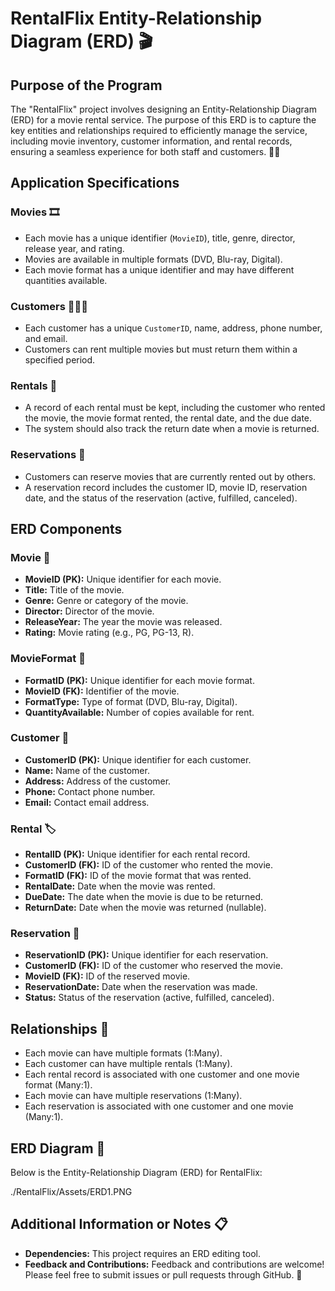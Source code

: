 # RentalFlix Entity-Relationship Diagram (ERD) 🎬

## Purpose of the Program
The "RentalFlix" project involves designing an Entity-Relationship Diagram (ERD) for a movie rental service. The purpose of this ERD is to capture the key entities and relationships required to efficiently manage the service, including movie inventory, customer information, and rental records, ensuring a seamless experience for both staff and customers. 🍿🎥

## Application Specifications

### Movies 🎞️
- Each movie has a unique identifier (`MovieID`), title, genre, director, release year, and rating.
- Movies are available in multiple formats (DVD, Blu-ray, Digital).
- Each movie format has a unique identifier and may have different quantities available.

### Customers 🧑‍🤝‍🧑
- Each customer has a unique `CustomerID`, name, address, phone number, and email.
- Customers can rent multiple movies but must return them within a specified period.

### Rentals 📅
- A record of each rental must be kept, including the customer who rented the movie, the movie format rented, the rental date, and the due date.
- The system should also track the return date when a movie is returned.

### Reservations 📖
- Customers can reserve movies that are currently rented out by others.
- A reservation record includes the customer ID, movie ID, reservation date, and the status of the reservation (active, fulfilled, canceled).

## ERD Components

### Movie 🎥
- **MovieID (PK):** Unique identifier for each movie.
- **Title:** Title of the movie.
- **Genre:** Genre or category of the movie.
- **Director:** Director of the movie.
- **ReleaseYear:** The year the movie was released.
- **Rating:** Movie rating (e.g., PG, PG-13, R).

### MovieFormat 💽
- **FormatID (PK):** Unique identifier for each movie format.
- **MovieID (FK):** Identifier of the movie.
- **FormatType:** Type of format (DVD, Blu-ray, Digital).
- **QuantityAvailable:** Number of copies available for rent.

### Customer 👤
- **CustomerID (PK):** Unique identifier for each customer.
- **Name:** Name of the customer.
- **Address:** Address of the customer.
- **Phone:** Contact phone number.
- **Email:** Contact email address.

### Rental 🏷️
- **RentalID (PK):** Unique identifier for each rental record.
- **CustomerID (FK):** ID of the customer who rented the movie.
- **FormatID (FK):** ID of the movie format that was rented.
- **RentalDate:** Date when the movie was rented.
- **DueDate:** The date when the movie is due to be returned.
- **ReturnDate:** Date when the movie was returned (nullable).

### Reservation 📅
- **ReservationID (PK):** Unique identifier for each reservation.
- **CustomerID (FK):** ID of the customer who reserved the movie.
- **MovieID (FK):** ID of the reserved movie.
- **ReservationDate:** Date when the reservation was made.
- **Status:** Status of the reservation (active, fulfilled, canceled).

## Relationships 🔗
- Each movie can have multiple formats (1:Many).
- Each customer can have multiple rentals (1:Many).
- Each rental record is associated with one customer and one movie format (Many:1).
- Each movie can have multiple reservations (1:Many).
- Each reservation is associated with one customer and one movie (Many:1).

## ERD Diagram 🔗
Below is the Entity-Relationship Diagram (ERD) for RentalFlix:

./RentalFlix/Assets/ERD1.PNG

## Additional Information or Notes 📋
- **Dependencies:** This project requires an ERD editing tool.
- **Feedback and Contributions:** Feedback and contributions are welcome! Please feel free to submit issues or pull requests through GitHub. 💬
